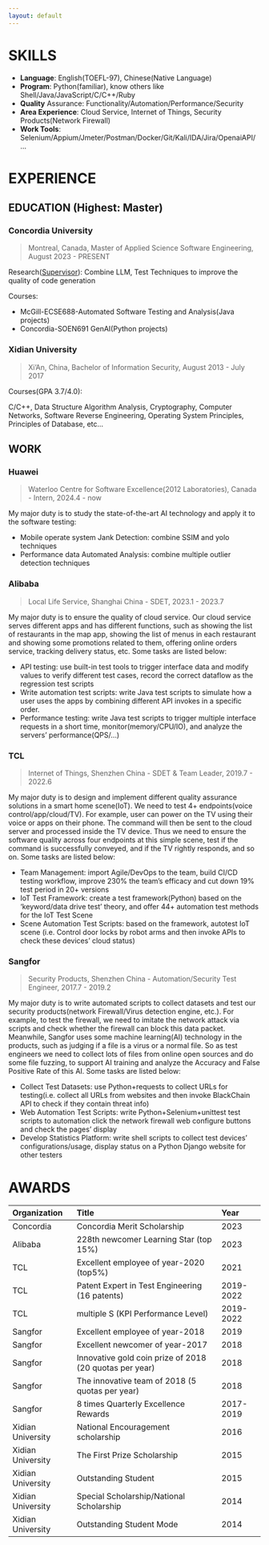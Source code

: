 ```yaml
---
layout: default
---
```


# SKILLS

* **Language**: English(TOEFL-97), Chinese(Native Language)
* **Program**: Python(familiar), know others like Shell/Java/JavaScript/C/C++/Ruby
* **Quality** Assurance: Functionality/Automation/Performance/Security
* **Area Experience**: Cloud Service, Internet of Things, Security Products(Network Firewall)
* **Work Tools**: Selenium/Appium/Jmeter/Postman/Docker/Git/Kali/IDA/Jira/OpenaiAPI/…

# EXPERIENCE

## EDUCATION (Highest: Master)

### Concordia University

> Montreal, Canada, Master of Applied Science Software Engineering, August 2023 - PRESENT

Research([Supervisor](https://petertsehsun.github.io/)): Combine LLM, Test Techniques to improve the quality of code generation

Courses: 

* McGill-ECSE688-Automated Software Testing and Analysis(Java projects)
* Concordia-SOEN691 GenAI(Python projects)

### Xidian University

> Xi’An, China, Bachelor of Information Security, August 2013 - July 2017

Courses(GPA 3.7/4.0):

C/C++, Data Structure Algorithm Analysis, Cryptography, Computer Networks,
Software Reverse Engineering, Operating System Principles, Principles of Database, etc...

## WORK

### Huawei

> Waterloo Centre for Software Excellence(2012 Laboratories), Canada - Intern, 2024.4 - now

My major duty is to study the state-of-the-art AI technology and apply it to the software testing:

* Mobile operate system Jank Detection: combine SSIM and yolo techniques
* Performance data Automated Analysis: combine multiple outlier detection techniques

### Alibaba

> Local Life Service, Shanghai China - SDET, 2023.1 - 2023.7

My major duty is to ensure the quality of cloud service. Our cloud service serves different apps
and has different functions, such as showing the list of restaurants in the map app, showing the
list of menus in each restaurant and showing some promotions related to them, offering online
orders service, tracking delivery status, etc. Some tasks are listed below:

* API testing: use built-in test tools to trigger interface data and modify values to verify different test cases, record the correct dataflow as the regression test scripts
* Write automation test scripts: write Java test scripts to simulate how a user uses the apps by combining different API invokes in a specific order. 
* Performance testing: write Java test scripts to trigger multiple interface requests in a short time, monitor(memory/CPU/IO), and analyze the servers’ performance(QPS/…)

### TCL

> Internet of Things, Shenzhen China - SDET & Team Leader, 2019.7 - 2022.6

My major duty is to design and implement different quality assurance solutions in a smart home
scene(IoT). We need to test 4+ endpoints(voice control/app/cloud/TV). For example, user can
power on the TV using their voice or apps on their phone. The command will then be sent to
the cloud server and processed inside the TV device. Thus we need to ensure the software
quality across four endpoints at this simple scene, test if the command is successfully
conveyed, and if the TV rightly responds, and so on. Some tasks are listed below:

* Team Management: import Agile/DevOps to the team, build CI/CD testing workflow, improve 230% the team’s efficacy and cut down 19% test period in 20+ versions
* IoT Test Framework: create a test framework(Python) based on the ‘keyword/data drive test’ theory, and offer 44+ automation test methods for the IoT Test Scene
* Scene Automation Test Scripts: based on the framework, autotest IoT scene (i.e. Control door locks by robot arms and then invoke APIs to check these devices’ cloud status)

### Sangfor

> Security Products, Shenzhen China - Automation/Security Test Engineer, 2017.7 - 2019.2

My major duty is to write automated scripts to collect datasets and test our security
products(network Firewall/Virus detection engine, etc.). For example, to test the firewall, we
need to imitate the network attack via scripts and check whether the firewall can block this data
packet. Meanwhile, Sangfor uses some machine learning(AI) technology in the products, such
as judging if a file is a virus or a normal file. So as test engineers we need to collect lots of files
from online open sources and do some file fuzzing, to support AI training and analyze the
Accuracy and False Positive Rate of this AI. Some tasks are listed below:

* Collect Test Datasets: use Python+requests to collect URLs for testing(i.e. collect all URLs from websites and then invoke BlackChain API to check if they contain threat info)
* Web Automation Test Scripts: write Python+Selenium+unittest test scripts to automation click the network firewall web configure buttons and check the pages’ display
* Develop Statistics Platform: write shell scripts to collect test devices’ configurations/usage, display status on a Python Django website for other testers

# AWARDS

| Organization        | Title          | Year |
|:-------------|:------------------|:------|
| Concordia           | Concordia Merit Scholarship | 2023  |
| Alibaba | 228th newcomer Learning Star (top 15%)   | 2023  |
| TCL           | Excellent employee of year-2020 (top5%)      | 2021   |
| TCL           | Patent Expert in Test Engineering (16 patents)      | 2019-2022   |
| TCL           | multiple S (KPI Performance Level) | 2019-2022  |
| Sangfor           | Excellent employee of year-2018 | 2019  |
| Sangfor           | Excellent newcomer of year-2017 | 2018  |
| Sangfor           | Innovative gold coin prize of 2018 (20 quotas per year) | 2018  |
| Sangfor           | The innovative team of 2018 (5 quotas per year) | 2018  |
| Sangfor           | 8 times Quarterly Excellence Rewards | 2017-2019  |
| Xidian University           | National Encouragement scholarship | 2016  |
| Xidian University           | The First Prize Scholarship | 2015  |
| Xidian University           | Outstanding Student | 2015  |
| Xidian University           | Special Scholarship/National Scholarship | 2014  |
| Xidian University           | Outstanding Student Mode | 2014  |
